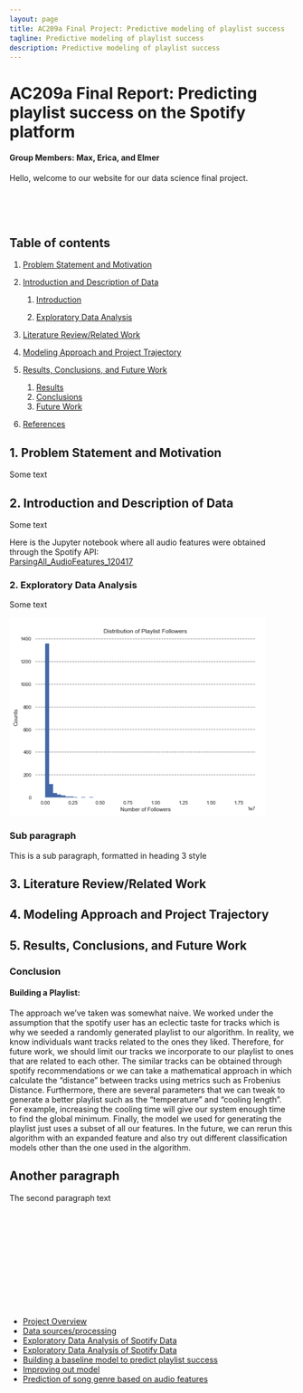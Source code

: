 ```yaml
---
layout: page
title: AC209a Final Project: Predictive modeling of playlist success
tagline: Predictive modeling of playlist success
description: Predictive modeling of playlist success
---
```


# AC209a Final Report: Predicting playlist success on the Spotify platform

#### Group Members: Max, Erica, and Elmer



Hello, welcome to our website for our data science final project.


<br>
<br>
<br>

## Table of contents
1. [Problem Statement and Motivation](#Problem_Statement)

2. [Introduction and Description of Data](#introduction)

    1. [Introduction](#intro1)

    2. [Exploratory Data Analysis](#EDA)


3. [Literature Review/Related Work](#paragraph2)

4. [Modeling Approach and Project Trajectory](#paragraph2)



5. [Results, Conclusions, and Future Work](#paragraph2)
    1. [Results](#subparagraph1)
    2. [Conclusions](#subparagraph1)
    3. [Future Work](#subparagraph1)


6. [References](#paragraph2)


## 1. Problem Statement and Motivation <a name="Problem_Statement"></a>
Some text

## 2. Introduction and Description of Data <a name="paragraph1"></a>
Some text


Here is the Jupyter notebook where all audio features were obtained through the Spotify API: <br>
[ParsingAll_AudioFeatures_120417](notebook_Markdown/ParsingAll_AudioFeatures_120417.html)


### 2. Exploratory Data Analysis <a name="EDA1"></a>
Some text <br>

![TestPlot](images/test.png)


### Sub paragraph <a name="subparagraph1"></a>
This is a sub paragraph, formatted in heading 3 style


## 3. Literature Review/Related Work <a name="literature"></a>

## 4. Modeling Approach and Project Trajectory <a name="approach"></a>

## 5. Results, Conclusions, and Future Work <a name="results future"></a>

### Conclusion <a name="conclusion"></a>

#### Building a Playlist: <a name="buildplaylist"></a>
The approach we’ve taken was somewhat naive. We worked under the assumption that the spotify user has an eclectic taste for tracks which is why we seeded a randomly generated playlist to our algorithm. In reality, we know individuals want tracks related to the ones they liked. Therefore, for future work, we should limit our tracks we incorporate to our playlist to ones that are related to each other. The similar tracks can be obtained through spotify recommendations or we can take a mathematical approach in which calculate the “distance” between tracks using metrics such as Frobenius Distance. Furthermore, there are several parameters that we can tweak to generate a better playlist such as the “temperature” and “cooling length”. For example, increasing the cooling time will give our system enough time to find the global minimum. Finally, the model we used for generating the playlist just uses a subset of all our features. In the future, we can rerun this algorithm with an expanded feature and also try out different classification models other than the one used in the algorithm.

## Another paragraph <a name="paragraph2"></a>
The second paragraph text
<br>
<br>
<br>
<br>
<br>
<br>
<br>
<br>
<br>
<br>
<br>
<br>
- [Project Overview](pages/overview.html)
- [Data sources/processing](pages/independent_site.html)
- [Exploratory Data Analysis of Spotify Data](pages/user_site.html)
- [Exploratory Data Analysis of Spotify Data](pages/project_site.html)
- [Building a baseline model to predict playlist success](pages/nojekyll.html)
- [Improving out model](pages/local_test.html)
- [Prediction of song genre based on audio features](pages/resources.html)

















